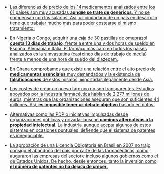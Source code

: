 
* [Las diferencias de precio de los 14 medicamentos analizados entre los 61 países son muy acusadas **aunque se trate de genéricos**. Y no se compensan con los salarios. Así, un ciudadano de un país en desarrollo tiene que trabajar mucho más para poder costearse el mismo tratamiento.](http://medicamentalia.org/precios/ "Precios - Medicamentalia")

* [En Nigeria o Congo, adquirir una caja de 30 pastillas de omeprazol **cuesta 13 días de trabajo**, frente a entre una y dos horas de sueldo en España, Alemania e Italia. El fármaco más caro en todos los países analizados es la simvastatina (casi cinco días de trabajo de media) frente a menos de una hora de sueldo del diazepam.](http://medicamentalia.org/precios/#viz "Precios - Medicamentalia")

* [En Ghana comprobamos que existe una relación entre el alto precio de **medicamentos esenciales** muy demandados y la existencia de **falsificaciones** de estos mismos, importadas ilegalmente desde Asia.](http://medicamentalia.org/falsificaciones/ "Falsificaciones - Medicamentalia")

* [Los costes de crear un nuevo fármaco no son transparentes. Estudios apoyados por la industria farmacéutica hablan de 2.277 millones de euros, mientras que las organizaciones aseguran que son suficientes 44 millones. Así, **es imposible tener un debate objetivo** basado en datos.](http://medicamentalia.org/patentes/#coste "Patentes - Medicamentalia")

* [Alternativas como las PDP o iniciativas impulsadas desde organizaciones públicas y privadas buscan **caminos alternativos a la propiedad intelectual**. La industria, aunque acepta algunos de estos sistemas en ocasiones puntuales, defiende que el sistema de patentes es innegociable.](http://medicamentalia.org/patentes/#alternativas "Patentes - Medicamentalia")

* [La aprobación de una Licencia Obligatoria en Brasil en 2007 no trajo consigo el abandono del país por parte de las farmacéuticas, como auguraron las empresas del sector e incluso algunos gobiernos como el de Estados Unidos. De hecho, desde entonces, tanto la inversión como **el número de patentes no ha dejado de crecer**.](http://medicamentalia.org/licencia-obligatoria/ "Licencia obligatoria - Medicamentalia")